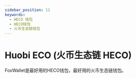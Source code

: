 ```yaml
---
sidebar_position: 11
keywords:
  - HECO 钱包
  - HECO钱包
  - 火币生态链钱包
---
```


# Huobi ECO (火币生态链 HECO)

FoxWallet是最好用的HECO钱包，最好用的火币生态链钱包。